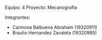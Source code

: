 Equipo: 4
Proyecto: Mecanografia

Integrantes:
- Carmona Balbuena Abraham (19320911)
- Braulio Hernandez Zavaleta (19320985)
